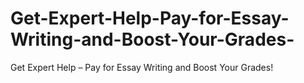 # Get-Expert-Help-Pay-for-Essay-Writing-and-Boost-Your-Grades-
Get Expert Help – Pay for Essay Writing and Boost Your Grades!
